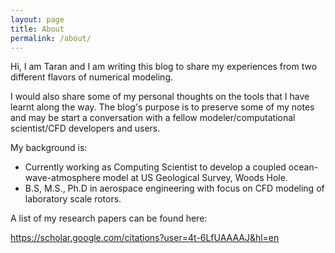 ```yaml
---
layout: page
title: About
permalink: /about/
---
```



Hi, I am Taran and I am writing this blog to share my experiences from two different flavors of numerical modeling. 

I would also share some of my personal thoughts on the tools that I have learnt along the way. The blog's purpose is to preserve some of my notes and may be start a conversation with a fellow modeler/computational scientist/CFD developers and users.

My background is:
* Currently working as Computing Scientist to develop a coupled ocean-wave-atmosphere model at US Geological Survey, Woods Hole.
* B.S, M.S., Ph.D in aerospace engineering with focus on CFD modeling of laboratory scale rotors.

A list of my research papers can be found here: 

<https://scholar.google.com/citations?user=4t-6LfUAAAAJ&hl=en>

 
